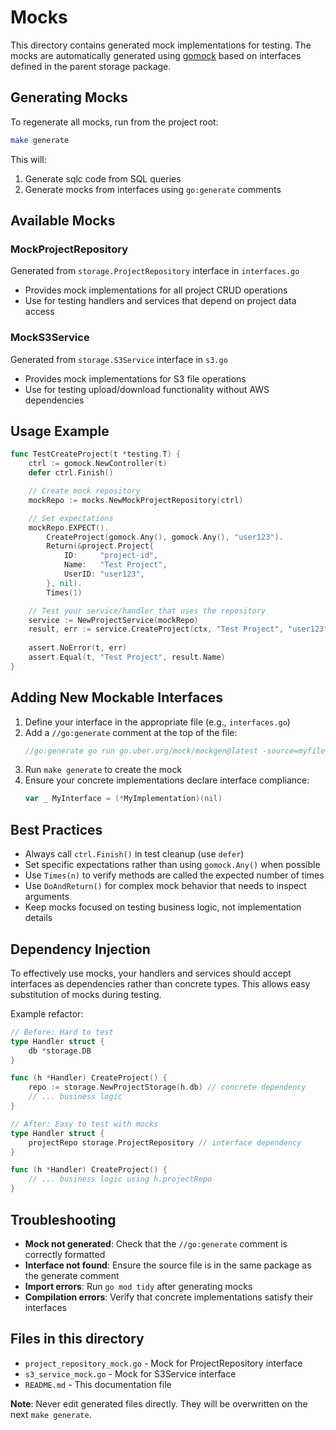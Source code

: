 # Mocks

This directory contains generated mock implementations for testing. The mocks are automatically generated using [gomock](https://github.com/uber-go/mock) based on interfaces defined in the parent storage package.

## Generating Mocks

To regenerate all mocks, run from the project root:

```bash
make generate
```

This will:
1. Generate sqlc code from SQL queries
2. Generate mocks from interfaces using `go:generate` comments

## Available Mocks

### MockProjectRepository
Generated from `storage.ProjectRepository` interface in `interfaces.go`
- Provides mock implementations for all project CRUD operations
- Use for testing handlers and services that depend on project data access

### MockS3Service  
Generated from `storage.S3Service` interface in `s3.go`
- Provides mock implementations for S3 file operations
- Use for testing upload/download functionality without AWS dependencies

## Usage Example

```go
func TestCreateProject(t *testing.T) {
    ctrl := gomock.NewController(t)
    defer ctrl.Finish()

    // Create mock repository
    mockRepo := mocks.NewMockProjectRepository(ctrl)

    // Set expectations
    mockRepo.EXPECT().
        CreateProject(gomock.Any(), gomock.Any(), "user123").
        Return(&project.Project{
            ID:     "project-id",
            Name:   "Test Project",
            UserID: "user123",
        }, nil).
        Times(1)

    // Test your service/handler that uses the repository
    service := NewProjectService(mockRepo)
    result, err := service.CreateProject(ctx, "Test Project", "user123")
    
    assert.NoError(t, err)
    assert.Equal(t, "Test Project", result.Name)
}
```

## Adding New Mockable Interfaces

1. Define your interface in the appropriate file (e.g., `interfaces.go`)
2. Add a `//go:generate` comment at the top of the file:
   ```go
   //go:generate go run go.uber.org/mock/mockgen@latest -source=myfile.go -destination=./mocks/my_mock.go -package=mocks
   ```
3. Run `make generate` to create the mock
4. Ensure your concrete implementations declare interface compliance:
   ```go
   var _ MyInterface = (*MyImplementation)(nil)
   ```

## Best Practices

- Always call `ctrl.Finish()` in test cleanup (use `defer`)
- Set specific expectations rather than using `gomock.Any()` when possible
- Use `Times(n)` to verify methods are called the expected number of times
- Use `DoAndReturn()` for complex mock behavior that needs to inspect arguments
- Keep mocks focused on testing business logic, not implementation details

## Dependency Injection

To effectively use mocks, your handlers and services should accept interfaces as dependencies rather than concrete types. This allows easy substitution of mocks during testing.

Example refactor:
```go
// Before: Hard to test
type Handler struct {
    db *storage.DB
}

func (h *Handler) CreateProject() {
    repo := storage.NewProjectStorage(h.db) // concrete dependency
    // ... business logic
}

// After: Easy to test with mocks
type Handler struct {
    projectRepo storage.ProjectRepository // interface dependency
}

func (h *Handler) CreateProject() {
    // ... business logic using h.projectRepo
}
```

## Troubleshooting

- **Mock not generated**: Check that the `//go:generate` comment is correctly formatted
- **Interface not found**: Ensure the source file is in the same package as the generate comment
- **Import errors**: Run `go mod tidy` after generating mocks
- **Compilation errors**: Verify that concrete implementations satisfy their interfaces

## Files in this directory

- `project_repository_mock.go` - Mock for ProjectRepository interface
- `s3_service_mock.go` - Mock for S3Service interface  
- `README.md` - This documentation file

**Note**: Never edit generated files directly. They will be overwritten on the next `make generate`.